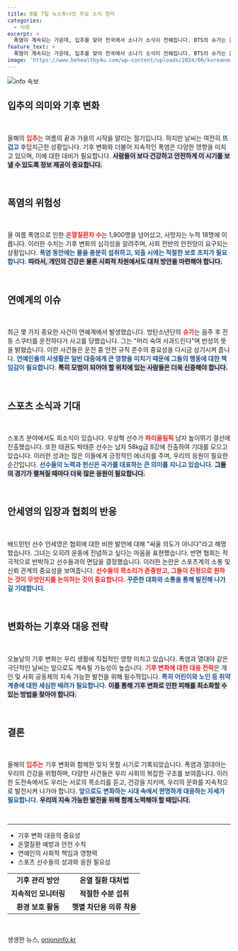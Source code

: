```yaml
---
title: 8월 7일 뉴스투나잇 주요 소식 정리
categories:
  - 사회
excerpt: >
  폭염이 계속되는 가운데, 입추를 맞아 전국에서 소나기 소식이 전해집니다. BTS의 슈가는 음주운전으로 사과했으며, 배드민턴 스타 안세영은 협회와의 갈등으로 논란이 일고 있습니다. 스포츠계의 뜨거운 소식들, 놓치지 마세요!
feature_text: >
  폭염이 계속되는 가운데, 입추를 맞아 전국에서 소나기 소식이 전해집니다. BTS의 슈가는 음주운전으로 사과했으며, 배드민턴 스타 안세영은 협회와의 갈등으로 논란이 일고 있습니다. 스포츠계의 뜨거운 소식들, 놓치지 마세요!
image: 'https://www.behealthy4u.com/wp-content/uploads/2024/06/koreanews.jpg'
---
```


<p><img src="https://www.behealthy4u.com/wp-content/uploads/2024/06/koreanews.jpg" alt="info 속보" /></p>

<h2 data-ke-size="size26">입추의 의미와 기후 변화</h2>

<p data-ke-size="size16">&nbsp;</p>

<p>올해의 <b><span style="color: #ee2323;">입추</span></b>는 여름의 끝과 가을의 시작을 알리는 절기입니다. 하지만 날씨는 여전히 <b><span style="color: #1a5490;">뜨겁고</span></b> 후덥지근한 상황입니다. 기후 변화와 더불어 지속적인 폭염은 다양한 영향을 미치고 있으며, 이에 대한 대비가 필요합니다. <b><span style="background-color: #21538527;">사람들이 보다 건강하고 안전하게 이 시기를 보낼 수 있도록 정보 제공이 중요합니다.</span></b> </p>

<p data-ke-size="size16">&nbsp;</p>

<h2 data-ke-size="size26">폭염의 위험성</h2>

<p data-ke-size="size16">&nbsp;</p>

<p>올 여름 폭염으로 인한 <b><span style="color: #ee2323;">온열질환자 수</span></b>는 1,900명을 넘어섰고, 사망자는 누적 18명에 이릅니다. 이러한 수치는 기후 변화의 심각성을 알려주며, 사회 전반의 안전망이 요구되는 상황입니다. <b><span style="color: #1a5490;">폭염 동안에는 물을 충분히 섭취하고, 외출 시에는 적절한 보호 조치가 필요합니다.</span></b> <b><span style="background-color: #21538527;">따라서, 개인의 건강은 물론 사회적 차원에서도 대처 방안을 마련해야 합니다.</span></b></p>

<p data-ke-size="size16">&nbsp;</p>

<h2 data-ke-size="size26">연예계의 이슈</h2>

<p data-ke-size="size16">&nbsp;</p>

<p>최근 몇 가지 중요한 사건이 연예계에서 발생했습니다. 방탄소년단의 <b><span style="color: #ee2323;">슈가</span></b>는 음주 후 전동 스쿠터를 운전하다가 사고를 당했습니다. 그는 "머리 숙여 사과드린다"며 반성의 뜻을 밝혔습니다. 이런 사건들은 운전 중 안전 규칙 준수의 중요성을 다시금 상기시켜 줍니다. <b><span style="color: #1a5490;">연예인들의 사생활은 일반 대중에게 큰 영향을 미치기 때문에 그들의 행동에 대한 책임감이 필요합니다.</span></b> <b><span style="background-color: #21538527;">특히 모범이 되어야 할 위치에 있는 사람들은 더욱 신중해야 합니다.</span></b></p>

<p data-ke-size="size16">&nbsp;</p>

<h2 data-ke-size="size26">스포츠 소식과 기대</h2>

<p data-ke-size="size16">&nbsp;</p>

<p>스포츠 분야에서도 희소식이 있습니다. 우상혁 선수가 <b><span style="color: #ee2323;">파리올림픽</span></b> 남자 높이뛰기 결선에 진출했습니다. 또한 태권도 박태준 선수는 남자 58kg급 8강에 진출하여 기대를 모으고 있습니다. 이러한 성과는 많은 이들에게 긍정적인 에너지를 주며, 우리의 응원이 필요한 순간입니다. <b><span style="color: #1a5490;">선수들의 노력과 헌신은 국가를 대표하는 큰 의미를 지니고 있습니다.</span></b> <b><span style="background-color: #21538527;">그들의 경기가 펼쳐질 때마다 더욱 많은 응원이 필요합니다.</span></b></p>

<p data-ke-size="size16">&nbsp;</p>

<h2 data-ke-size="size26">안세영의 입장과 협회의 반응</h2>

<p data-ke-size="size16">&nbsp;</p>

<p>배드민턴 선수 안세영은 협회에 대한 비판 발언에 대해 "싸울 의도가 아니다"라고 해명했습니다. 그녀는 오히려 운동에 전념하고 싶다는 마음을 표현했습니다. 반면 협회는 적극적으로 반박하고 선수들과의 면담을 결정했습니다. 이러한 논란은 스포츠계의 소통 및 신뢰 관계의 중요성을 보여줍니다. <b><span style="color: #ee2323;">선수들의 목소리가 존중받고, 그들이 진정으로 원하는 것이 무엇인지를 논의하는 것이 중요합니다.</span></b> <b><span style="color: #1a5490;">꾸준한 대화와 소통을 통해 발전해 나가길 기대합니다.</span></b></p>

<p data-ke-size="size16">&nbsp;</p>

<h2 data-ke-size="size26">변화하는 기후와 대응 전략</h2>

<p data-ke-size="size16">&nbsp;</p>

<p>오늘날의 기후 변화는 우리 생활에 직접적인 영향 미치고 있습니다. 폭염과 열대야 같은 극단적인 날씨는 앞으로도 계속될 가능성이 높습니다. <b><span style="color: #ee2323;">기후 변화에 대한 대응 전략</span></b>은 개인 및 사회 공동체의 지속 가능한 발전을 위해 필수적입니다. <b><span style="color: #1a5490;">특히 어린이와 노인 등 취약 계층에 대한 세심한 배려가 필요합니다.</span></b> <b><span style="background-color: #21538527;">이를 통해 기후 변화로 인한 피해를 최소화할 수 있는 방법을 찾아야 합니다.</span></b></p>

<p data-ke-size="size16">&nbsp;</p>

<h2 data-ke-size="size26">결론</h2>

<p data-ke-size="size16">&nbsp;</p>

<p>올해의 <b><span style="color: #ee2323;">입추는</span></b> 기후 변화와 함께한 잊지 못할 시기로 기록되었습니다. 폭염과 열대야는 우리의 건강을 위협하며, 다양한 사건들은 우리 사회의 복잡한 구조를 보여줍니다. 이러한 도전속에서도 우리는 서로의 목소리를 듣고, 건강을 지키며, 우리의 문화를 지속적으로 발전시켜 나가야 합니다. <b><span style="color: #1a5490;">앞으로도 변화하는 시대 속에서 현명하게 대응하는 자세가 필요합니다.</span></b> <b><span style="background-color: #21538527;">우리의 지속 가능한 발전을 위해 함께 노력해야 할 때입니다.</span></b></p>

<p data-ke-size="size16">&nbsp;</p>

<hr>

<ul>
    <li>기후 변화 대응의 중요성</li>
    <li>온열질환 예방과 안전 수칙</li>
    <li>연예인의 사회적 책임과 영향력</li>
    <li>스포츠 선수들의 성과와 응원 필요성</li>
</ul>

<table style="width: 100%; border-collapse: collapse;">
    <tbody>
        <tr>
            <td style="text-align: center; height: 17px;"><b>기후 관리 방안</b></td>
            <td style="text-align: center; height: 17px;"><b>온열 질환 대처법</b></td>
        </tr>
        <tr>
            <td style="text-align: center; height: 17px;"><b>지속적인 모니터링</b></td>
            <td style="text-align: center; height: 17px;"><b>적절한 수분 섭취</b></td>
        </tr>
        <tr>
            <td style="text-align: center; height: 17px;"><b>환경 보호 활동</b></td>
            <td style="text-align: center; height: 17px;"><b>햇볕 차단용 의류 착용</b></td>
        </tr>
    </tbody>
</table>

<p data-ke-size="size16">&nbsp;</p>
생생한 뉴스, <a href="https://onioninfo.kr" rel="dofollow">onioninfo.kr</a>


